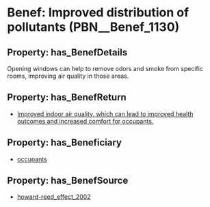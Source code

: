 # Benef: __Improved distribution of pollutants__ (PBN__Benef_1130)

## Property: has_BenefDetails

Opening windows can help to remove odors and smoke from specific rooms, improving air quality in those areas.

## Property: has_BenefReturn

* [Improved indoor air quality, which can lead to improved health outcomes and increased comfort for occupants.](../BenefReturn/PBN__BenefReturn_1262)

## Property: has_Beneficiary

* [occupants](../Stakeholder/PBN__Stakeholder_92)

## Property: has_BenefSource

* [howard-reed_effect_2002](../Article/PBN__Article_235)

